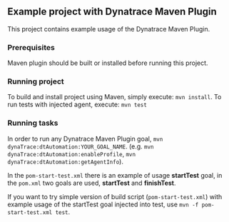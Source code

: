 ## Example project with Dynatrace Maven Plugin

This project contains example usage of the Dynatrace Maven Plugin.

### Prerequisites

Maven plugin should be built or installed before running this project.

### Running project

To build and install project using Maven, simply execute: `mvn install`.
To run tests with injected agent, execute: `mvn test`

### Running tasks

In order to run any Dynatrace Maven Plugin goal, `mvn dynaTrace:dtAutomation:YOUR_GOAL_NAME`. (e.g. `mvn dynaTrace:dtAutomation:enableProfile`, `mvn dynaTrace:dtAutomation:getAgentInfo`).

In the `pom-start-test.xml` there is an example of usage **startTest** goal, in the `pom.xml` two goals are used, **startTest** and **finishTest**.

If you want to try simple version of build script (`pom-start-test.xml`) with example usage of the startTest goal injected into test, use `mvn -f pom-start-test.xml test`.

